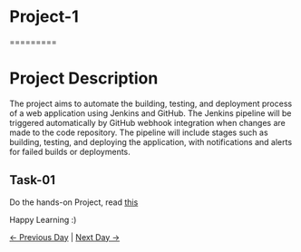 # Project-1

=========

# Project Description

The project aims to automate the building, testing, and deployment process of a web application using Jenkins and GitHub. The Jenkins pipeline will be triggered automatically by GitHub webhook integration when changes are made to the code repository. The pipeline will include stages such as building, testing, and deploying the application, with notifications and alerts for failed builds or deployments.

## Task-01

Do the hands-on Project, read [this](https://www.linkedin.com/posts/chetanrakhra_devops-project-share-activity-7011367641952993281-DHn5?utm_source=share&utm_medium=member_desktop)

Happy Learning :)

[← Previous Day](../day79/tasks.md) | [Next Day →](../day81/tasks.md)
